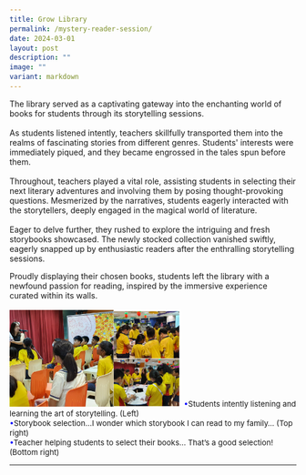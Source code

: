 ```yaml
---
title: Grow Library
permalink: /mystery-reader-session/
date: 2024-03-01
layout: post
description: ""
image: ""
variant: markdown
---
```

The library served as a captivating gateway into the enchanting world of books for students through its storytelling sessions.
<br><br>
As students listened intently, teachers skillfully transported them into the realms of fascinating stories from different genres. Students' interests were immediately piqued, and they became engrossed in the tales spun before them.
<br><br>
Throughout, teachers played a vital role, assisting students in selecting their next literary adventures and involving them by posing thought-provoking questions. Mesmerized by the narratives, students eagerly interacted with the storytellers, deeply engaged in the magical world of literature.
<br><br>
Eager to delve further, they rushed to explore the intriguing and fresh storybooks showcased. The newly stocked collection vanished swiftly, eagerly snapped up by enthusiastic readers after the enthralling storytelling sessions.

Proudly displaying their chosen books, students left the library with a newfound passion for reading, inspired by the immersive experience curated within its walls.
<br><br>
<img src="/images/Happenings/GROW/grow_1.png" style="width: 60%; height: 60%;">
<span style="font-size:10pt;">
<span style="color:blue;">•</span>Students intently listening and learning the art of storytelling. (Left) <br>
<span style="color:blue;">•</span>Storybook selection…I wonder which storybook I can read to my family… (Top right)<br>
<span style="color:blue;">•</span>Teacher helping students to select their books… That’s a good selection! (Bottom right)
</span>
<hr><br>